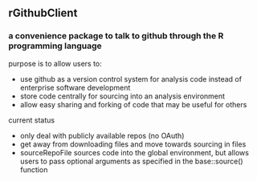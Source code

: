 ## rGithubClient
### a convenience package to talk to github through the R programming language

purpose is to allow users to:
* use github as a version control system for analysis code instead of enterprise software development
* store code centrally for sourcing into an analysis environment
* allow easy sharing and forking of code that may be useful for others

current status
* only deal with publicly available repos (no OAuth)
* get away from downloading files and move towards sourcing in files
* sourceRepoFile sources code into the global environment, but allows users to pass optional arguments as specified in the base::source() function

